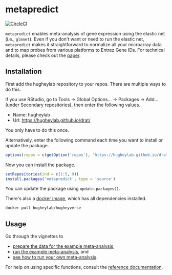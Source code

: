 # metapredict

[![CircleCI](https://circleci.com/gh/hugheylab/metapredict.svg?style=shield)](https://circleci.com/gh/hugheylab/metapredict)

`metapredict` enables meta-analysis of gene expression using the elastic net (i.e., `glmnet`). Even if you don't want or need to run the elastic net, `metapredict` makes it straightforward to normalize all your microarray data and to map probes from various platforms to Entrez Gene IDs. For technical details, please check out the [paper](https://doi.org/10.1093/nar/gkv229).

## Installation

First add the hugheylab repository to your repos. There are multiple ways to do this.

If you use RStudio, go to Tools -> Global Options... -> Packages -> Add... (under Secondary repositories), then enter the following values.

- Name: hugheylab
- Url: https://hugheylab.github.io/drat/

You only have to do this once.

Alternatively, enter the following command each time you want to install or update the package.

```R
options(repos = c(getOption('repos'), 'https://hugheylab.github.io/drat/'))
```

Now you can install the package.

```R
setRepositories(ind = c(1:5, 9))
install.packages('metapredict', type = 'source')
```

You can update the package using `update.packages()`.

There's also a [docker image](https://hub.docker.com/r/hugheylab/hugheyverse), which has all dependencies installed.

```bash
docker pull hugheylab/hugheyverse
```

## Usage

Go through the vignettes to

- [prepare the data for the example meta-analysis](articles/prepare_example.html),
- [run the example meta-analysis](articles/run_example.html), and
- [see how to run your own meta-analysis](articles/guide.html).

For help on using specific functions, consult the [reference documentation](reference/index.html).
